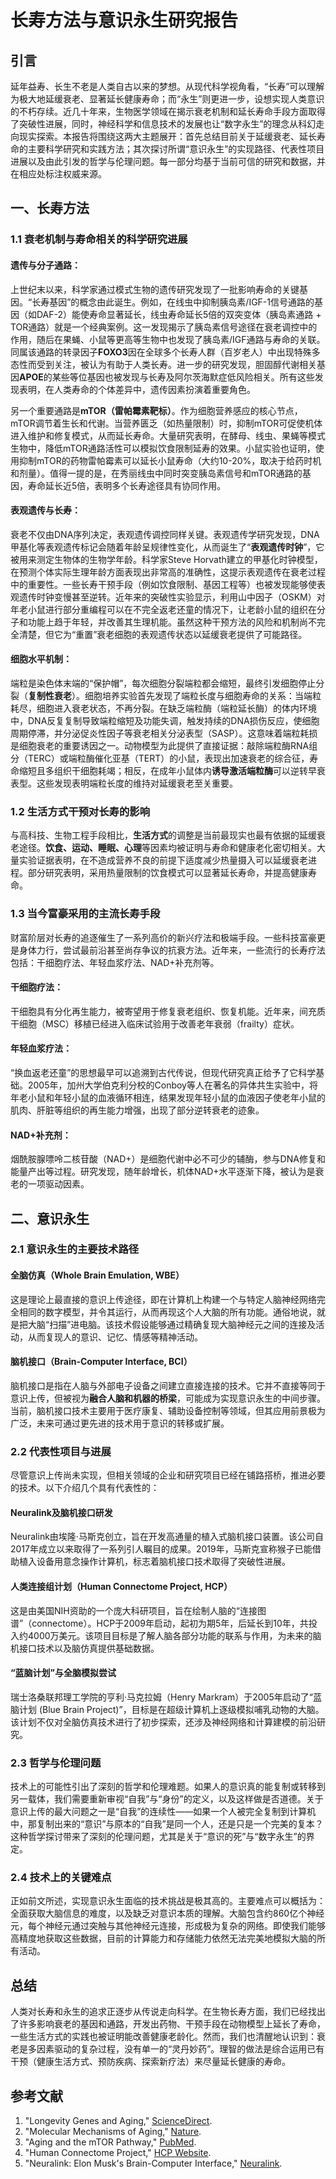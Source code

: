 # 长寿方法与意识永生研究报告

## 引言

延年益寿、长生不老是人类自古以来的梦想。从现代科学视角看，“长寿”可以理解为极大地延缓衰老、显著延长健康寿命；而“永生”则更进一步，设想实现人类意识的不朽存续。近几十年来，生物医学领域在揭示衰老机制和延长寿命手段方面取得了突破性进展，同时，神经科学和信息技术的发展也让“数字永生”的理念从科幻走向现实探索。本报告将围绕这两大主题展开：首先总结目前关于延缓衰老、延长寿命的主要科学研究和实践方法；其次探讨所谓“意识永生”的实现路径、代表性项目进展以及由此引发的哲学与伦理问题。每一部分均基于当前可信的研究和数据，并在相应处标注权威来源。

## 一、长寿方法

### 1.1 衰老机制与寿命相关的科学研究进展

#### 遗传与分子通路：
上世纪末以来，科学家通过模式生物的遗传研究发现了一批影响寿命的关键基因。“长寿基因”的概念由此诞生。例如，在线虫中抑制胰岛素/IGF-1信号通路的基因（如DAF-2）能使寿命显著延长，线虫寿命延长5倍的双突变体（胰岛素通路 + TOR通路）就是一个经典案例。这一发现揭示了胰岛素信号途径在衰老调控中的作用，随后在果蝇、小鼠等更高等生物中也发现了胰岛素/IGF通路与寿命的关联。同属该通路的转录因子**FOXO3**因在全球多个长寿人群（百岁老人）中出现特殊多态性而受到关注，被认为有助于人类长寿。进一步的研究发现，胆固醇代谢相关基因**APOE**的某些等位基因也被发现与长寿及阿尔茨海默症低风险相关。所有这些发现表明，在人类寿命的个体差异中，遗传因素扮演着重要角色。

另一个重要通路是**mTOR（雷帕霉素靶标）**。作为细胞营养感应的核心节点，mTOR调节着生长和代谢。当营养匮乏（如热量限制）时，抑制mTOR可促使机体进入维护和修复模式，从而延长寿命。大量研究表明，在酵母、线虫、果蝇等模式生物中，降低mTOR通路活性可以模拟饮食限制延寿的效果。小鼠实验也证明，使用抑制mTOR的药物雷帕霉素可以延长小鼠寿命（大约10-20%，取决于给药时机和剂量）。值得一提的是，在秀丽线虫中同时突变胰岛素信号和mTOR通路的基因，寿命延长近5倍，表明多个长寿途径具有协同作用。

#### 表观遗传与长寿：
衰老不仅由DNA序列决定，表观遗传调控同样关键。表观遗传学研究发现，DNA甲基化等表观遗传标记会随着年龄呈规律性变化，从而诞生了“**表观遗传时钟**”，它被用来测定生物体的生物学年龄。科学家Steve Horvath建立的甲基化时钟模型，在预测个体实际生理年龄方面表现出非常高的准确性，这提示表观遗传在衰老过程中的重要性。一些长寿干预手段（例如饮食限制、基因工程等）也被发现能够使表观遗传时钟变慢甚至逆转。近年来的突破性实验显示，利用山中因子（OSKM）对年老小鼠进行部分重编程可以在不完全返老还童的情况下，让老龄小鼠的组织在分子和功能上趋于年轻，并改善其生理机能。虽然这种干预方法的风险和机制尚不完全清楚，但它为“重置”衰老细胞的表观遗传状态以延缓衰老提供了可能路径。

#### 细胞水平机制：
端粒是染色体末端的“保护帽”，每次细胞分裂端粒都会缩短，最终引发细胞停止分裂（**复制性衰老**）。细胞培养实验首先发现了端粒长度与细胞寿命的关系：当端粒耗尽，细胞进入衰老状态，不再分裂。在缺乏端粒酶（端粒延长酶）的体内环境中，DNA反复复制导致端粒缩短及功能失调，触发持续的DNA损伤反应，使细胞周期停滞，并分泌促炎性因子等衰老相关分泌表型（SASP）。这意味着端粒耗损是细胞衰老的重要诱因之一。动物模型为此提供了直接证据：敲除端粒酶RNA组分（TERC）或端粒酶催化亚基（TERT）的小鼠，表现出加速衰老的综合征，寿命缩短且多组织干细胞耗竭；相反，在成年小鼠体内**诱导激活端粒酶**可以逆转早衰表型。这些发现表明端粒长度的维持对延缓衰老至关重要。

### 1.2 生活方式干预对长寿的影响

与高科技、生物工程手段相比，**生活方式**的调整是当前最现实也最有依据的延缓衰老途径。**饮食、运动、睡眠、心理**等因素均被证明与寿命和健康老化密切相关。大量实验证据表明，在不造成营养不良的前提下适度减少热量摄入可以延缓衰老进程。部分研究表明，采用热量限制的饮食模式可以显著延长寿命，并提高健康寿命。 

### 1.3 当今富豪采用的主流长寿手段

财富阶层对长寿的追逐催生了一系列高价的新兴疗法和极端手段。一些科技富豪更是身体力行，尝试最前沿甚至尚存争议的抗衰方法。近年来，一些流行的长寿疗法包括：干细胞疗法、年轻血浆疗法、NAD+补充剂等。

#### 干细胞疗法：
干细胞具有分化再生能力，被寄望用于修复衰老组织、恢复机能。近年来，间充质干细胞（MSC）移植已经进入临床试验用于改善老年衰弱（frailty）症状。

#### 年轻血浆疗法：
“换血返老还童”的思想最早可以追溯到古代传说，但现代研究真正给予了它科学基础。2005年，加州大学伯克利分校的Conboy等人在著名的异体共生实验中，将年老小鼠和年轻小鼠的血液循环相连，结果发现年轻小鼠的血液因子使老年小鼠的肌肉、肝脏等组织的再生能力增强，出现了部分逆转衰老的迹象。

#### NAD+补充剂：
烟酰胺腺嘌呤二核苷酸（NAD+）是细胞代谢中必不可少的辅酶，参与DNA修复和能量产出等过程。研究发现，随年龄增长，机体NAD+水平逐渐下降，被认为是衰老的一项驱动因素。

## 二、意识永生

### 2.1 意识永生的主要技术路径

#### 全脑仿真（Whole Brain Emulation, WBE）
这是理论上最直接的意识上传途径，即在计算机上构建一个与特定人脑神经网络完全相同的数字模型，并令其运行，从而再现这个人大脑的所有功能。通俗地说，就是把大脑“扫描”进电脑。该技术假设能够通过精确复现大脑神经元之间的连接及活动，从而复现人的意识、记忆、情感等精神活动。

#### 脑机接口（Brain-Computer Interface, BCI）
脑机接口是指在人脑与外部电子设备之间建立直接连接的技术。它并不直接等同于意识上传，但被视为**融合人脑和机器的桥梁**，可能成为实现意识永生的中间步骤。当前，脑机接口技术主要用于医疗康复、辅助设备控制等领域，但其应用前景极为广泛，未来可通过更先进的技术用于意识的转移或扩展。

### 2.2 代表性项目与进展

尽管意识上传尚未实现，但相关领域的企业和研究项目已经在铺路搭桥，推进必要的技术。以下介绍几个具有代表性的：

#### Neuralink及脑机接口研发
Neuralink由埃隆·马斯克创立，旨在开发高通量的植入式脑机接口装置。该公司自2017年成立以来取得了一系列引人瞩目的成果。2019年，马斯克宣称猴子已能借助植入设备用意念操作计算机，标志着脑机接口技术取得了突破性进展。

#### 人类连接组计划（Human Connectome Project, HCP）
这是由美国NIH资助的一个庞大科研项目，旨在绘制人脑的“连接图谱”（connectome）。HCP于2009年启动，起初为期5年，后延长到10年，共投入约4000万美元。该项目目标是了解人脑各部分功能的联系与作用，为未来的脑机接口技术以及脑仿真提供基础数据。

#### “蓝脑计划”与全脑模拟尝试
瑞士洛桑联邦理工学院的亨利·马克拉姆（Henry Markram）于2005年启动了“蓝脑计划 (Blue Brain Project)”，目标是在超级计算机上逐级模拟哺乳动物的大脑。该计划不仅对全脑仿真技术进行了初步探索，还涉及神经网络和计算建模的前沿研究。

### 2.3 哲学与伦理问题

技术上的可能性引出了深刻的哲学和伦理难题。如果人的意识真的能复制或转移到另一载体，我们需要重新审视“自我”与“身份”的定义，以及这样做是否道德。关于意识上传的最大问题之一是“自我”的连续性——如果一个人被完全复制到计算机中，那复制出来的“意识”与原本的“自我”是同一个人，还是只是一个完美的复本？这种哲学探讨带来了深刻的伦理问题，尤其是关于“意识的死”与“数字永生”的界定。

### 2.4 技术上的关键难点

正如前文所述，实现意识永生面临的技术挑战是极其高的。主要难点可以概括为：全面获取大脑信息的难度，以及缺乏对意识本质的理解。大脑包含约860亿个神经元，每个神经元通过突触与其他神经元连接，形成极为复杂的网络。即使我们能够高精度地获取这些数据，目前的计算能力和存储能力依然无法完美地模拟大脑的所有活动。

## 总结

人类对长寿和永生的追求正逐步从传说走向科学。在生物长寿方面，我们已经找出了许多影响衰老的基因和通路，开发出药物、干预手段在动物模型上延长了寿命，一些生活方式的实践也被证明能改善健康老龄化。然而，我们也清醒地认识到：衰老是多因素驱动的复杂过程，没有单一的“灵丹妙药”。理智的做法是综合运用已有干预（健康生活方式、预防疾病、探索新疗法）来尽量延长健康的寿命。

## 参考文献

1. "Longevity Genes and Aging," [ScienceDirect](https://www.sciencedirect.com/science/article/abs/pii/S0022103175702866).
2. "Molecular Mechanisms of Aging," [Nature](https://www.nature.com/articles/s41581-019-0115-0).
3. "Aging and the mTOR Pathway," [PubMed](https://pubmed.ncbi.nlm.nih.gov/22982403/).
4. "Human Connectome Project," [HCP Website](https://www.humanconnectome.org/).
5. "Neuralink: Elon Musk's Brain-Computer Interface," [Neuralink](https://www.neuralink.com/).
